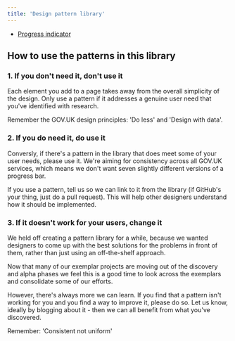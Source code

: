```yaml
---
title: 'Design pattern library'
---
```


* [Progress indicator](progress-indicator.html)

## How to use the patterns in this library


### 1. If you don't need it, don't use it

Each element you add to a page takes away from the overall simplicity of the design. Only use a pattern if it addresses a genuine user need that you've identified with research.

Remember the GOV.UK design principles: 'Do less' and 'Design with data'.


### 2. If you do need it, do use it

Conversly, if there's a pattern in the library that does meet some of your user needs, please use it. We're aiming for consistency across all GOV.UK services, which means we don't want seven slightly different versions of a progress bar.

If you use a pattern, tell us so we can link to it from the library (if GitHub's your thing, just do a pull request). This will help other designers understand how it should be implemented.


### 3. If it doesn't work for your users, change it

We held off creating a pattern library for a while, because we wanted designers to come up with the best solutions for the problems in front of them, rather than just using an off-the-shelf approach.

Now that many of our exemplar projects are moving out of the discovery and alpha phases we feel this is a good time to look across the exemplars and consolidate some of our efforts.

However, there's always more we can learn. If you find that a pattern isn't working for you and you find a way to improve it, please do so. Let us know, ideally by blogging about it - then we can all benefit from what you've discovered.

Remember: 'Consistent not uniform'

